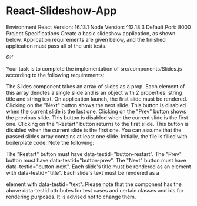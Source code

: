 # React-Slideshow-App

Environment
React Version: 16.13.1
Node Version: ^12.18.3
Default Port: 8000
Project Specifications
Create a basic slideshow application, as shown below. Application requirements are given below, and the finished application must pass all of the unit tests.

Gif

Your task is to complete the implementation of src/components/Slides.js according to the following requirements:

The Slides component takes an array of slides as a prop. Each element of this array denotes a single slide and is an object with 2 properties: string title and string text.
On application launch, the first slide must be rendered.
Clicking on the "Next" button shows the next slide. This button is disabled when the current slide is the last one.
Clicking on the "Prev" button shows the previous slide. This button is disabled when the current slide is the first one.
Clicking on the "Restart" button returns to the first slide. This button is disabled when the current slide is the first one.
You can assume that the passed slides array contains at least one slide.
Initially, the file is filled with boilerplate code. Note the following:

The "Restart" button must have data-testid="button-restart".
The "Prev" button must have data-testid="button-prev".
The "Next" button must have data-testid="button-next".
Each slide's title must be rendered as an  element with data-testid="title".
Each slide's text must be rendered as a <p> element with data-testid="text".
Please note that the component has the above data-testid attributes for test cases and certain classes and ids for rendering purposes. It is advised not to change them.




